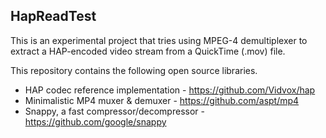 HapReadTest
-----------

This is an experimental project that tries using MPEG-4 demultiplexer to
extract a HAP-encoded video stream from a QuickTime (.mov) file.

This repository contains the following open source libraries.

- HAP codec reference implementation - https://github.com/Vidvox/hap
- Minimalistic MP4 muxer & demuxer - https://github.com/aspt/mp4
- Snappy, a fast compressor/decompressor - https://github.com/google/snappy
